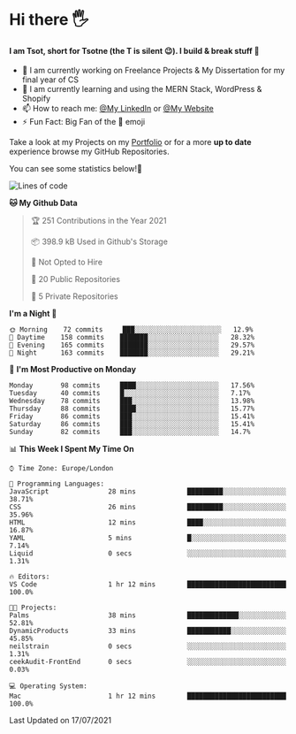 # Hi there :raised_hand_with_fingers_splayed:
#### I am Tsot, short for Tsotne (the T is silent :wink:). I build & break stuff :space_invader:
- :telescope: I am currently working on Freelance Projects & My Dissertation for my final year of CS
- :seedling: I am currently learning and using the MERN Stack, WordPress & Shopify
- :mailbox: How to reach me: [@My LinkedIn](https://www.linkedin.com/in/tsotne-gvadzabia/) or [@My Website](https://tsotnegvadzabia.me/contact)
- :zap: Fun Fact: Big Fan of the :space_invader: emoji

Take a look at my Projects on my [Portfolio](https://tsotnegvadzabia.me/) or for a more **up to date** experience browse my GitHub Repositories.

You can see some statistics below!:space_invader:
<!--START_SECTION:waka-->
![Lines of code](https://img.shields.io/badge/From%20Hello%20World%20I%27ve%20Written-3.5%20million%20lines%20of%20code-blue)

**🐱 My Github Data** 

> 🏆 251 Contributions in the Year 2021
 > 
> 📦 398.9 kB Used in Github's Storage 
 > 
> 🚫 Not Opted to Hire
 > 
> 📜 20 Public Repositories 
 > 
> 🔑 5 Private Repositories  
 > 
**I'm a Night 🦉** 

```text
🌞 Morning    72 commits     ███░░░░░░░░░░░░░░░░░░░░░░   12.9% 
🌆 Daytime    158 commits    ███████░░░░░░░░░░░░░░░░░░   28.32% 
🌃 Evening    165 commits    ███████░░░░░░░░░░░░░░░░░░   29.57% 
🌙 Night      163 commits    ███████░░░░░░░░░░░░░░░░░░   29.21%

```
📅 **I'm Most Productive on Monday** 

```text
Monday       98 commits     ████░░░░░░░░░░░░░░░░░░░░░   17.56% 
Tuesday      40 commits     █░░░░░░░░░░░░░░░░░░░░░░░░   7.17% 
Wednesday    78 commits     ███░░░░░░░░░░░░░░░░░░░░░░   13.98% 
Thursday     88 commits     ████░░░░░░░░░░░░░░░░░░░░░   15.77% 
Friday       86 commits     ███░░░░░░░░░░░░░░░░░░░░░░   15.41% 
Saturday     86 commits     ███░░░░░░░░░░░░░░░░░░░░░░   15.41% 
Sunday       82 commits     ███░░░░░░░░░░░░░░░░░░░░░░   14.7%

```


📊 **This Week I Spent My Time On** 

```text
⌚︎ Time Zone: Europe/London

💬 Programming Languages: 
JavaScript               28 mins             █████████░░░░░░░░░░░░░░░░   38.71% 
CSS                      26 mins             █████████░░░░░░░░░░░░░░░░   35.96% 
HTML                     12 mins             ████░░░░░░░░░░░░░░░░░░░░░   16.87% 
YAML                     5 mins              █░░░░░░░░░░░░░░░░░░░░░░░░   7.14% 
Liquid                   0 secs              ░░░░░░░░░░░░░░░░░░░░░░░░░   1.31%

🔥 Editors: 
VS Code                  1 hr 12 mins        █████████████████████████   100.0%

🐱‍💻 Projects: 
Palms                    38 mins             █████████████░░░░░░░░░░░░   52.81% 
DynamicProducts          33 mins             ███████████░░░░░░░░░░░░░░   45.85% 
neilstrain               0 secs              ░░░░░░░░░░░░░░░░░░░░░░░░░   1.31% 
ceekAudit-FrontEnd       0 secs              ░░░░░░░░░░░░░░░░░░░░░░░░░   0.03%

💻 Operating System: 
Mac                      1 hr 12 mins        █████████████████████████   100.0%

```


 Last Updated on 17/07/2021
<!--END_SECTION:waka-->
